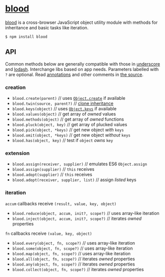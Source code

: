 # [blood](https://github.com/ryanve/blood)

[blood](https://github.com/ryanve/blood) is a cross-browser JavaScript object utility module with methods for inheritance and basic tasks like iteration.

```
$ npm install blood
```

## API

Common methods below are generally compatible with those in [underscore](http://underscorejs.org) and [lodash](http://lodash.com). Interchange libs based on app needs. Parameters labelled with `?` are optional. Read [annotations](http://developers.google.com/closure/compiler/docs/js-for-compiler) and other comments in [the source](blood.js). 

### creation

- `blood.create(parent)` // uses [`Object.create`](https://developer.mozilla.org/en-US/docs/Web/JavaScript/Reference/Global_Objects/Object/create) if available
- `blood.twin(source, parent?)` // [clone inheritance](http://stackoverflow.com/q/16594717/770127)
- `blood.keys(object)` // uses [`Object.keys`](https://developer.mozilla.org/en-US/docs/Web/JavaScript/Reference/Global_Objects/Object/keys) if available
- `blood.values(object)` // get array of *owned* values
- `blood.methods(object)` // get array of *owned* functions
- `blood.pluck(object, key)` // get array of plucked values
- `blood.pick(object, *keys)` // get new object *with* `keys`
- `blood.omit(object, *keys)` // get new object *without* `keys`
- `blood.has(object, key)` // test if `object` *owns* `key`

### extension

- `blood.assign(receiver, supplier)` // emulates ES6 `Object.assign`
- `blood.assign(supplier)` // `this` receives
- `blood.adopt(supplier)`  // `this` receives
- `blood.adopt(receiver, supplier, list)` // assign *listed* keys

### iteration

`accum` callbacks receive `(result, value, key, object)`

- `blood.reduce(object, accum, init?, scope?)` // uses array-like iteration
- `blood.inject(object, accum, init?, scope?)` // iterates *owned* properties

`fn` callbacks receive `(value, key, object)`

- `blood.every(object, fn, scope?)` // uses array-like iteration
- `blood.some(object, fn, scope?)` // uses array-like iteration
- `blood.map(object, fn, scope?)` // uses array-like iteration
- `blood.all(object, fn, scope?)` // iterates *owned* properties
- `blood.any(object, fn, scope?)` // iterates *owned* properties
- `blood.collect(object, fn, scope?)` // iterates *owned* properties